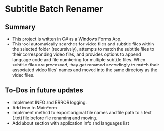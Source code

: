 # Subtitle Batch Renamer


## Summary

- This project is written in C# as a Windows Forms App.
- This tool automatically searches for video files and subtitle files within the selected folder (recursively), attempts to match the subtitle files to their corresponding video files, and provides options to append language code and file numbering for multiple subtitle files. When subtitle files are processed, they get renamed accordingly to match their associated video files' names and moved into the same directory as the video files. 


## To-Dos in future updates

- Implement INFO and ERROR logging.
- Add icon to MainForm.
- Implement method to export original file names and file path to a text (.txt) file before file renaming and moving.
- Add about section with application info and languages list

